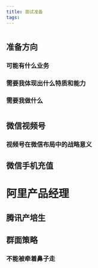 ```yaml
---
title: 面试准备
tags:
---
```

#
## 准备方向
### 可能有什么业务
### 需要我体现出什么特质和能力
### 需要我做什么
# 
## 微信视频号
### 视频号在微信布局中的战略意义
## 微信手机充值
#
# 阿里产品经理
## 腾讯产培生
## 群面策略
### 不能被牵着鼻子走
##